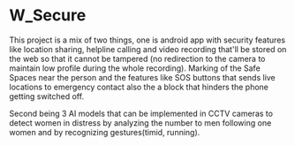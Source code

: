 # W_Secure

This project is a mix of two things, one is android app with security features like location sharing, helpline calling and video recording that'll be stored on the web so that it cannot be tampered (no redirection to the camera to maintain low profile during the whole recording). Marking of the Safe Spaces near the person and the features like SOS buttons that sends live locations to emergency contact also the a block that hinders the phone getting switched off.

Second being 3 AI models that can be implemented in CCTV cameras to detect women in distress by analyzing the number to men following one women and by recognizing gestures(timid, running).
